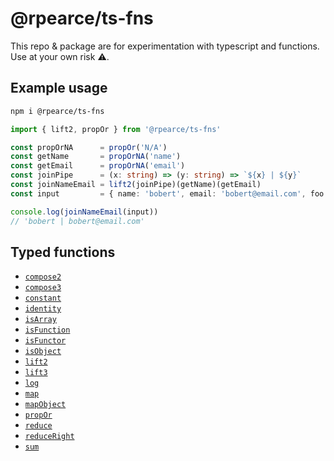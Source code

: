 # @rpearce/ts-fns

This repo & package are for experimentation with typescript and functions. Use
at your own risk :warning:.

## Example usage

```sh
npm i @rpearce/ts-fns
```

```ts
import { lift2, propOr } from '@rpearce/ts-fns'

const propOrNA      = propOr('N/A')
const getName       = propOrNA('name')
const getEmail      = propOrNA('email')
const joinPipe      = (x: string) => (y: string) => `${x} | ${y}`
const joinNameEmail = lift2(joinPipe)(getName)(getEmail)
const input         = { name: 'bobert', email: 'bobert@email.com', foo: 'bar' }

console.log(joinNameEmail(input))
// 'bobert | bobert@email.com'
```

## Typed functions

* [`compose2`](./source/compose2.ts)
* [`compose3`](./source/compose3.ts)
* [`constant`](./source/constant.ts)
* [`identity`](./source/identity.ts)
* [`isArray`](./source/isArray.ts)
* [`isFunction`](./source/isFunction.ts)
* [`isFunctor`](./source/isFunctor.ts)
* [`isObject`](./source/isObject.ts)
* [`lift2`](./source/lift2.ts)
* [`lift3`](./source/lift3.ts)
* [`log`](./source/log.ts)
* [`map`](./source/map.ts)
* [`mapObject`](./source/mapObject.ts)
* [`propOr`](./source/propOr.ts)
* [`reduce`](./source/reduce.ts)
* [`reduceRight`](./source/.ts)
* [`sum`](./source/.ts)
